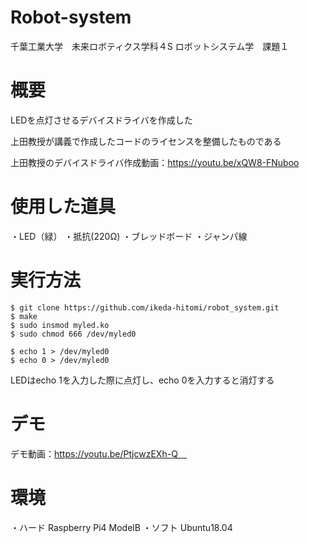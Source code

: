 # Robot-system
千葉工業大学　未来ロボティクス学科４S
ロボットシステム学　課題１

# 概要
LEDを点灯させるデバイスドライバを作成した

上田教授が講義で作成したコードのライセンスを整備したものである

上田教授のデバイスドライバ作成動画：https://youtu.be/xQW8-FNuboo

# 使用した道具
・LED（緑）
・抵抗(220Ω)
・ブレッドボード
・ジャンパ線

# 実行方法
```
$ git clone https://github.com/ikeda-hitomi/robot_system.git
$ make
$ sudo insmod myled.ko
$ sudo chmod 666 /dev/myled0
```
```
$ echo 1 > /dev/myled0
$ echo 0 > /dev/myled0
```
LEDはecho 1を入力した際に点灯し、echo 0を入力すると消灯する

# デモ
デモ動画：https://youtu.be/PtjcwzEXh-Q　

# 環境
・ハード Raspberry Pi4 ModelB
・ソフト Ubuntu18.04







